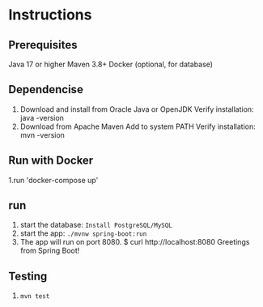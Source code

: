 # Instructions

## Prerequisites
Java 17 or higher
Maven 3.8+
Docker (optional, for database)

## Dependencise
1. Download and install from Oracle Java or OpenJDK
   Verify installation: java -version
2. Download from Apache Maven
   Add to system PATH
   Verify installation: mvn -version

## Run with Docker
1.run 'docker-compose up'

## run
1. start the database:
   `Install PostgreSQL/MySQL`
2. start the app:
   `./mvnw spring-boot:run`
3. The app will run on port 8080.
   $ curl http://localhost:8080
   Greetings from Spring Boot!

## Testing
1. `mvn test`
